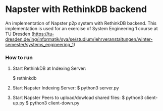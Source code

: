 # Napster with RethinkDB backend

An implementation of Napster p2p system with RethinkDB backend.
This implementation is used for an exercise of System Engineering 1 course at TU Dresden (https://tu-dresden.de/ing/informatik/sya/se/studium/lehrveranstaltungen/winter-semester/systems_engineering_1)

### How to run ###

1. Start RethinkDB at Indexing Server:

    $ rethinkdb

2. Start Napster Indexing Server:
    $ python3 server.py

3. Start Napster Peers to upload/dowload shared files:
    $ python3 client-up.py
    $ python3 client-down.py
    

